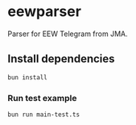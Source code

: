 # eewparser

Parser for EEW Telegram from JMA.

## Install dependencies

```bash
bun install
```

### Run test example

```bash
bun run main-test.ts
```